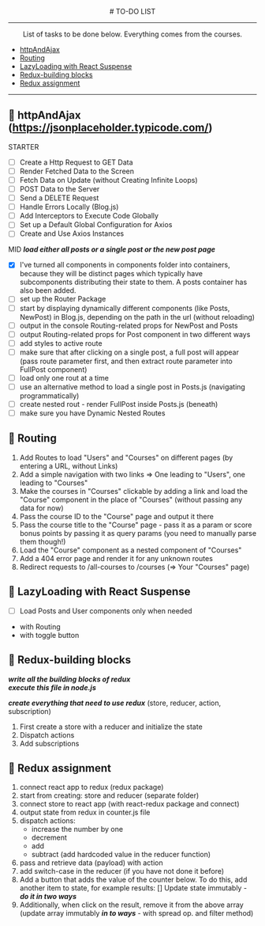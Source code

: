 <p align="center">
# TO-DO LIST
</p>

***

<p align="center">
List of tasks to be done below. Everything comes from the courses.
</p>

* [httpAndAjax](#-httpAndAjax)
* [Routing](#-routing)
* [LazyLoading with React Suspense](#-lazyLoading-with-react-suspense)
* [Redux-building blocks](#-redux-building-blocks)
* [Redux assignment](#-redux-assignment)

***

## 🚀 httpAndAjax  (https://jsonplaceholder.typicode.com/)

STARTER
 
+ [ ] Create a Http Request to GET Data
+ [ ] Render Fetched Data to the Screen
+ [ ] Fetch Data on Update (without Creating Infinite Loops)
+ [ ] POST Data to the Server
+ [ ] Send a DELETE Request
+ [ ] Handle Errors Locally (Blog.js)
+ [ ] Add Interceptors to Execute Code Globally
+ [ ] Set up a Default Global Configuration for Axios
+ [ ] Create and Use Axios Instances

MID  ***load either all posts or a single post or the new post page***

+ [x] I've turned all components in components folder into containers, because they will be distinct pages 
which typically have subcomponents distributing their state to them.
A posts container has also been added.
+ [ ] set up the Router Package
+ [ ] start by displaying dynamically different components (like Posts, NewPost)
  in Blog.js, depending on the path in the url (without reloading)
+ [ ] output in the console Routing-related props for NewPost and Posts
+ [ ] output Routing-related props for Post component in two different ways
+ [ ] add styles to active route
+ [ ] make sure that after clicking on a single post, a full post will appear
  (pass route parameter first, and then extract route parameter into FullPost component)
+ [ ] load only one rout at a time
+ [ ] use an alternative method to load a single post in Posts.js (navigating programmatically)
+ [ ] create nested rout - render FullPost inside Posts.js (beneath)
+ [ ] make sure you have Dynamic Nested Routes

## 🚀 Routing

1. Add Routes to load "Users" and "Courses" on different pages (by entering a URL, without Links)
2. Add a simple navigation with two links => One leading to "Users", one leading to "Courses"
3. Make the courses in "Courses" clickable by adding a link and load the "Course" component in the place of "Courses" (without passing any data for now)
4. Pass the course ID to the "Course" page and output it there
5. Pass the course title to the "Course" page - pass it as a param or score bonus points by passing it as query params (you need to manually parse them though!)
6. Load the "Course" component as a nested component of "Courses"
7. Add a 404 error page and render it for any unknown routes
8. Redirect requests to /all-courses to /courses (=> Your "Courses" page)

## 🚀 LazyLoading with React Suspense

+ [ ] Load Posts and User components only when needed
- with Routing
- with toggle button

## 🚀 Redux-building blocks

***write all the building blocks of redux*** <br />
***execute this file in node.js***

***create everything that need to use redux***
	(store, reducer, action, subscription)

1. First create a store with a reducer and initialize the state
2. Dispatch actions
3. Add subscriptions

## 🚀 Redux assignment

1. connect react app to redux (redux package)
2. start from creating: store and reducer (separate folder)
3. connect store to react app (with react-redux package and connect)
4. output state from redux in counter.js file
5. dispatch actions:
	- increase the number by one
	- decrement
	- add
	- subtract
(add hardcoded value in the reducer function)
6. pass and retrieve data (payload) with action
7. add switch-case in the reducer (if you have not done it before)
8. Add a button that adds the value of the counter below. To do this, add another item to state, for example results: []
   Update state immutably - ***do it in two ways***
9. Additionally, when click on the result, remove it from the above array
  (update array immutably ***in to ways*** - with spread op. and filter method)
    